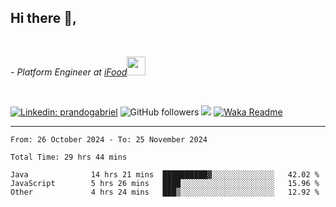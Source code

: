 <h2>Hi there  👋,</h2> </br>

<p><em>- Platform Engineer at <a href="https://www.ifood.com.br/">iFood</a><img src="https://media.giphy.com/media/WUlplcMpOCEmTGBtBW/giphy.gif" width="30"> 
</em></p></br>


[![Linkedin: prandogabriel](https://img.shields.io/badge/-prandogabriel-blue?style=flat-square&logo=Linkedin&logoColor=white&link=https://www.linkedin.com/in/prandogabriel/)](https://www.linkedin.com/in/prandogabriel)
![GitHub followers](https://img.shields.io/github/followers/prandogabriel?label=Follow&style=social)
![](https://visitor-badge.glitch.me/badge?page_id=prandogabriel.prandogabriel)
[![Waka Readme](https://github.com/prandogabriel/prandogabriel/actions/workflows/update-stats.yml.yml/badge.svg)](https://github.com/prandogabriel/prandogabriel/actions/workflows/update-stats.yml.yml)

---

<!--START_SECTION:waka-->

```golang
From: 26 October 2024 - To: 25 November 2024

Total Time: 29 hrs 44 mins

Java              14 hrs 21 mins  ██████████▓░░░░░░░░░░░░░░   42.02 %
JavaScript        5 hrs 26 mins   ████░░░░░░░░░░░░░░░░░░░░░   15.96 %
Other             4 hrs 24 mins   ███▒░░░░░░░░░░░░░░░░░░░░░   12.92 %
```

<!--END_SECTION:waka-->
